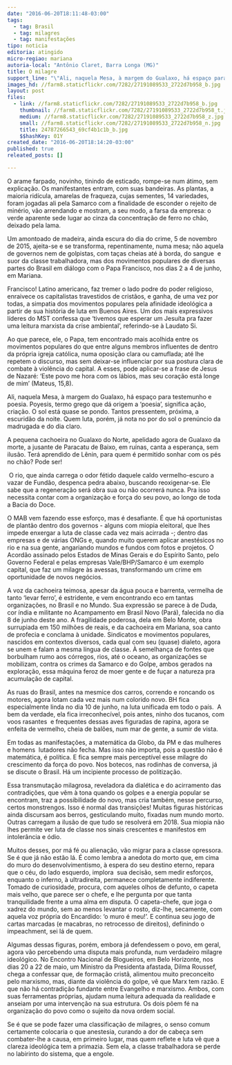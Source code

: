 ```yaml
---
date: "2016-06-20T18:11:48-03:00"
tags:
  - tag: Brasil
  - tag: milagres
  - tag: manifestações
tipo: noticia
editoria: atingido
micro-regiao: mariana
autoria-local: "Antônio Claret, Barra Longa (MG)"
title: O milagre
support_line: "\"Ali, naquela Mesa, à margem do Gualaxo, há espaço para testemunho e poesia. Poyesis, termo grego que dá origem a ‘poesia’, significa ação, criação.\""
images_hd: //farm8.staticflickr.com/7282/27191089533_2722d7b958_b.jpg
layout: post
files:
  - link: //farm8.staticflickr.com/7282/27191089533_2722d7b958_b.jpg
    thumbnail: //farm8.staticflickr.com/7282/27191089533_2722d7b958_t.jpg
    medium: //farm8.staticflickr.com/7282/27191089533_2722d7b958_z.jpg
    small: //farm8.staticflickr.com/7282/27191089533_2722d7b958_n.jpg
    title: 24787266543_69cf4b1c1b_b.jpg
    $$hashKey: 01Y
created_date: "2016-06-20T18:14:20-03:00"
published: true
releated_posts: []

---
```

<p>O arame farpado, novinho, tinindo de esticado, rompe-se num &aacute;timo, sem explica&ccedil;&atilde;o. Os manifestantes entram, com suas bandeiras. As plantas, a maioria rid&iacute;cula, amarelas de fraqueza, cujas sementes, 14 variedades, foram jogadas ali pela Samarco com a finalidade de esconder o rejeito de min&eacute;rio, v&atilde;o arrendando e mostram, a seu modo, a farsa da empresa: o verde aparente sede lugar ao cinza da concentra&ccedil;&atilde;o de ferro no ch&atilde;o, deixado pela lama.</p>

<p>Um amontoado de madeira, ainda escura do dia do crime, 5 de novembro de 2015, ajeita-se e se transforma, repentinamente, numa mesa; n&atilde;o aquela de governos nem de golpistas, com ta&ccedil;as cheias at&eacute; &agrave; borda, do sangue&nbsp; e suor da classe trabalhadora, mas dos movimentos populares de diversas partes do Brasil em di&aacute;logo com o Papa Francisco, nos dias 2 a 4 de junho, em Mariana.</p>

<p>Francisco! Latino americano, faz tremer o lado podre do poder religioso, enraivece os capitalistas travestidos de crist&atilde;os, e ganha, de uma vez por todas, a simpatia dos movimentos populares pela afinidade ideol&oacute;gica a partir de sua hist&oacute;ria de luta em Buenos Aires. Um dos mais expressivos l&iacute;deres do MST confessa que &lsquo;tivemos que esperar um Jesu&iacute;ta pra fazer uma leitura marxista da crise ambiental&rsquo;, referindo-se &agrave; Laudato Si.&nbsp;</p>

<p>Ao que parece, ele, o Papa, tem encontrado mais acolhida entre os movimentos populares do que entre alguns membros influentes de dentro da pr&oacute;pria igreja cat&oacute;lica, numa oposi&ccedil;&atilde;o clara ou camuflada; at&eacute; lhe repetem o discurso, mas sem deixar-se influenciar por sua postura clara de combate &agrave; viol&ecirc;ncia do capital. A esses, pode aplicar-se a frase de Jesus de Nazar&eacute;: &lsquo;Este povo me hora com os l&aacute;bios, mas seu cora&ccedil;&atilde;o est&aacute; longe de mim&rsquo; (Mateus, 15,8).</p>

<p>Ali, naquela Mesa, &agrave; margem do Gualaxo, h&aacute; espa&ccedil;o para testemunho e poesia. Poyesis, termo grego que d&aacute; origem a &lsquo;poesia&rsquo;, significa a&ccedil;&atilde;o, cria&ccedil;&atilde;o. O sol est&aacute; quase se pondo. Tantos pressentem, pr&oacute;xima, a escurid&atilde;o da noite. Quem luta, por&eacute;m, j&aacute; nota no por do sol o pren&uacute;ncio da madrugada e do dia claro.</p>

<p>A pequena cachoeira no Gualaxo do Norte, apelidado agora de Gualaxo da morte, a jusante de Paracatu de Baixo, em ru&iacute;nas, canta a esperan&ccedil;a, sem ilus&atilde;o. Ter&aacute; aprendido de L&ecirc;nin, para quem &eacute; permitido sonhar com os p&eacute;s no ch&atilde;o? Pode ser!</p>

<p>&nbsp;O rio, que ainda carrega o odor f&eacute;tido daquele caldo vermelho-escuro a vazar de Fund&atilde;o, despenca pedra abaixo, buscando reoxigenar-se. Ele sabe que a regenera&ccedil;&atilde;o ser&aacute; obra sua ou n&atilde;o ocorrer&aacute; nunca. Pra isso necessita contar com a organiza&ccedil;&atilde;o e for&ccedil;a do seu povo, ao longo de toda a Bacia do Doce.</p>

<p>O MAB vem fazendo esse esfor&ccedil;o, mas &eacute; desafiante. &Eacute; que h&aacute; oportunistas de plant&atilde;o dentro dos governos - alguns com miopia eleitoral, que lhes impede enxergar a luta de classe cada vez mais acirrada -; dentro das empresas e de v&aacute;rias ONGs e, quando muito querem aplicar anest&eacute;sicos no rio e na sua gente, angariando mundos e fundos com fotos e projetos. O Acord&atilde;o assinado pelos Estados de Minas Gerais e do Esp&iacute;rito Santo, pelo Governo Federal e pelas empresas Vale/BHP/Samarco &eacute; um exemplo capital, que faz um milagre &agrave;s avessas, transformando um crime em oportunidade de novos neg&oacute;cios.</p>

<p>A voz da cachoeira teimosa, apesar da &aacute;gua pouca e barrenta, vermelha de tanto &lsquo;levar ferro&rsquo;, &eacute; estridente, e vem encontrando eco em tantas organiza&ccedil;&otilde;es, no Brasil e no Mundo. Sua express&atilde;o se parece &agrave; de Duda, cor &iacute;ndia e militante no Acampamento em Brasil Novo (Par&aacute;), falecida no dia 8 de junho deste ano. A fragilidade poderosa, dela em Belo Monte, obra surrupiada em 150 milh&otilde;es de reais, e da cachoeira em Mariana, soa canto de profecia e conclama &agrave; unidade. Sindicatos e movimentos populares, nascidos em contextos diversos, cada qual com seu (quase) dialeto, agora se unem e falam a mesma l&iacute;ngua de classe. &Agrave; semelhan&ccedil;a de fontes que borbulham rumo aos c&oacute;rregos, rios, at&eacute; o oceano, as organiza&ccedil;&otilde;es se mobilizam, contra os crimes da Samarco e do Golpe, ambos gerados na explora&ccedil;&atilde;o, essa m&aacute;quina feroz de moer gente e de fu&ccedil;ar a natureza pra acumula&ccedil;&atilde;o de capital.</p>

<p>As ruas do Brasil, antes na mesmice dos carros, correndo e roncando os motores, agora lotam cada vez mais num colorido novo. BH fica especialmente linda no dia 10 de junho, na luta unificada em todo o pa&iacute;s.&nbsp; A bem da verdade, ela fica irreconhec&iacute;vel, pois antes, ninho dos tucanos, com voos rasantes&nbsp; e frequentes dessas aves figuradas de rapina, agora se enfeita de vermelho, cheia de bal&otilde;es, num mar de gente, a sumir de vista.</p>

<p>Em todas as manifesta&ccedil;&otilde;es, a matem&aacute;tica da Globo, da PM e das mulheres e homens&nbsp; lutadores n&atilde;o fecha. Mas isso n&atilde;o importa, pois a quest&atilde;o n&atilde;o &eacute; matem&aacute;tica, &eacute; pol&iacute;tica. E fica sempre mais percept&iacute;vel esse milagre do crescimento da for&ccedil;a do povo. Nos botecos, nas rodinhas de conversa, j&aacute; se discute o Brasil. H&aacute; um incipiente processo de politiza&ccedil;&atilde;o.</p>

<p>Essa transmuta&ccedil;&atilde;o milagrosa, reveladora da dial&eacute;tica e do acirramento das contradi&ccedil;&otilde;es, que v&ecirc;m &agrave; tona quando os golpes e a energia popular se encontram, traz a possibilidade do novo, mas cria tamb&eacute;m, nesse percurso, certos monstrengos. Isso &eacute; normal das transi&ccedil;&otilde;es! Muitas figuras hist&oacute;ricas ainda discursam aos berros, gesticulando muito, fixadas num mundo morto. Outras carregam a ilus&atilde;o de que tudo se resolver&aacute; em 2018. Sua miopia n&atilde;o lhes permite ver luta de classe nos sinais crescentes e manifestos em intoler&acirc;ncia e &oacute;dio.</p>

<p>Muitos desses, por m&aacute; f&eacute; ou aliena&ccedil;&atilde;o, v&atilde;o migrar para a classe opressora. Se &eacute; que j&aacute; n&atilde;o est&atilde;o l&aacute;. &Eacute; como lembra a anedota do morto que, em cima do muro do desenvolvimentismo, &agrave; espera do seu destino eterno, repara que o c&eacute;u, do lado esquerdo, implora&nbsp; sua decis&atilde;o, sem medir esfor&ccedil;os, enquanto o inferno, &agrave; ultradireita, permanece completamente indiferente. Tomado de curiosidade, procura, com aqueles olhos de defunto, o capeta mais velho, que parece ser o chefe, e lhe pergunta por que tanta tranquilidade frente a uma alma em disputa. O capeta-chefe, que joga o xadrez do mundo, sem ao menos levantar o rosto, diz-lhe, secamente, com aquela voz pr&oacute;pria do Encardido: &lsquo;o muro &eacute; meu!&rsquo;. E continua seu jogo de cartas marcadas (e macabras, no retrocesso de direitos), definindo o impeachment, sei l&aacute; de quem.</p>

<p>Algumas dessas figuras, por&eacute;m, embora j&aacute; defendessem o povo, em geral, agora v&atilde;o percebendo uma disputa mais profunda, num verdadeiro milagre ideol&oacute;gico. No Encontro Nacional de Blogueiros, em Belo Horizonte, nos dias 20 a 22 de maio, um Ministro da Presidenta afastada, Dilma Roussef, chega a confessar que, de forma&ccedil;&atilde;o crist&atilde;, alimentou muito preconceito pelo marxismo, mas, diante da viol&ecirc;ncia do golpe, v&ecirc; que Marx tem raz&atilde;o. E que n&atilde;o h&aacute; contradi&ccedil;&atilde;o fundante entre Evangelho e marxismo. Ambos, com suas ferramentas pr&oacute;prias, ajudam numa leitura adequada da realidade e anseiam por uma interven&ccedil;&atilde;o na sua estrutura. Os dois p&otilde;em f&eacute; na organiza&ccedil;&atilde;o do povo como o sujeito da nova ordem social.</p>

<p>Se &eacute; que se pode fazer uma classifica&ccedil;&atilde;o de milagres, o senso comum certamente colocaria o que anestesia, curando a dor de cabe&ccedil;a sem combater-lhe a causa, em primeiro lugar, mas quem reflete e luta v&ecirc; que a clareza ideol&oacute;gica tem a primazia. Sem ela, a classe trabalhadora se perde no labirinto do sistema, que a engole.</p>

<p class="yiv2781767024msonormal" style="margin: 0cm 0cm 0.0001pt; text-align: justify; text-indent: 35.4pt; background-image: initial; background-attachment: initial; background-size: initial; background-origin: initial; background-clip: initial; background-position: initial; background-repeat: initial;"><span style="font-size:
11.0pt;font-family:&quot;Segoe UI&quot;,&quot;sans-serif&quot;;color:black"><o:p></o:p></span></p>
